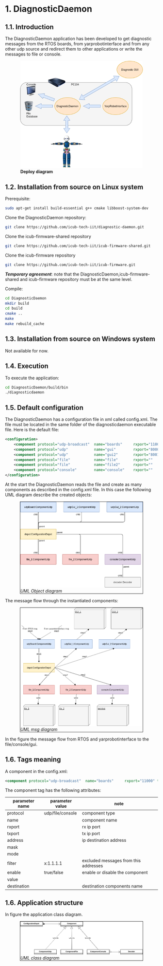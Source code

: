 # 1. DiagnosticDaemon

## 1.1. Introduction

The DiagnosticDaemon application has been developed to get diagnostic messages from the RTOS boards, from yarprobotinterface and from any other udp source and redirect them to other applications or write the messages to file or console.

<figure style="display:block;margin-left:auto;margin-right:auto;width:80%">
    <img src="img/diagnosticarchitecture.png" >
    <figcaption><b>Deploy diagram</b></figcaption>
</figure>


## 1.2. Installation from source on Linux system

Prerequisite:

```bash
sudo apt-get install build-essential g++ cmake libboost-system-dev
```
Clone the DiagnosticDaemon repository:

```bash
git clone https://github.com/icub-tech-iit/diagnostic-daemon.git
```

Clone the icub-firmware-shared repository
```bash
git clone https://github.com/icub-tech-iit/icub-firmware-shared.git
```

Clone the icub-firmware repository
```bash
git clone https://github.com/icub-tech-iit/icub-firmware.git
```
**<i>Temporary agreement</i>**: note that the DiagnosticDaemon,icub-firmware-shared and icub-firmware
repository must be at the same level.

Compile:
```bash
cd DiagnosticDaemon
mkdir build
cd build
cmake ..
make
make rebuild_cache
```

## 1.3. Installation from source on Windows system

Not available for now.

## 1.4. Execution

To execute the application:
```bash
cd DiagnosticDaemon/build/bin
./diagnosticdaemon
```

## 1.5. Default configuration

The DiagnosticDaemon has a configuration file in xml called config.xml.
The file must be located in the same folder of the diagnosticdaemon executable file.
Here is the default file:

```xml
<configuration>
    <component protocol="udp-broadcast"  name="boards"     rxport="11000" txport="11000" address="10.0.1.1"   mask="255.255.255.0" mode="copy-raw"    addressfilter="x:10.0.1.4 i:10.0.1.1" enable="true"  value="" destination="file file2 console gui gui2"/>  
    <component protocol="udp"            name="gui"        rxport="8000"  txport="9000"  address="127.0.0.1"  mask=""              mode="copy-raw"    addressfilter="" enable="false"  value="" destination="boards"/>
    <component protocol="udp"            name="gui2"       rxport="8001"  txport="9001"  address="127.0.0.1"  mask=""              mode="copy-raw"    addressfilter="" enable="false"  value="" destination="boards"/>
    <component protocol="file"           name="file"       rxport=""      txport=""      address=""           mask=""              mode="copy-parser" addressfilter="" enable="true"  value="logger.log" destination=""/>
    <component protocol="file"           name="file2"      rxport=""      txport=""      address=""           mask=""              mode="copy-parser" addressfilter="" enable="true"  value="logger2.log" destination=""/>
    <component protocol="console"        name="console"    rxport=""      txport=""      address=""           mask=""              mode="copy-parser" addressfilter="" enable="true"  value="" destination="boards"/>
</configuration>

```
At the start the DiagnosticDaemon reads the file and create as many components as described in the
config.xml file. In this case the following UML diagram describe the created objects:

<figure style="display:block;margin-left:auto;margin-right:auto;width:80%;border:solid 1px">
    <img src="img/diagnosticdaemonobj.png" >
    <figcaption><i>UML Object diagram</i></figcaption>
</figure>

The message flow through the instantiated components:

<figure style="display:block;margin-left:auto;margin-right:auto;width:80%;border:solid 1px">
    <img src="img/diagnosticdaemonmsgz.png" >
    <figcaption><i>UML msg diagram</i></figcaption>
</figure>
In the figure the message flow from RTOS and yarprobotinterface to the file/console/gui.

## 1.6. Tags meaning

A component in the config.xml:

```xml
<component protocol="udp-broadcast"  name="boards"     rxport="11000" txport="11000" address="10.0.1.1"   mask="255.255.255.0" mode="copy-raw"    filter="all" enable="true"  value="" destination="file file2 console gui gui2"/>
```

The component tag has the following attributes:

| parameter name | parameter value | note |
|---------|--------|--------|
|protocol|udp/file/console|component type|
|name|| component name|
|rxport||rx ip port|
|txport||tx ip port|
|address||ip destination address|
|mask|||
|mode|||
|filter|x:1.1.1.1|excluded messages from this addresses|
|enable|true/false|enable or disable the component|
|value|||
|destination||destination components name|


## 1.6. Application structure

In figure the application class diagram.

<figure style="display:block;margin-left:auto;margin-right:auto;width:80%;border:solid 1px">
    <img src="img/diagnosticdaemonclass.png" >
    <figcaption><i>UML class diagram</i></figcaption>
</figure>
